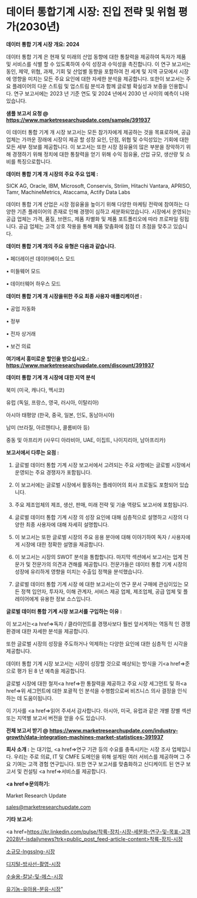 # 데이터 통합 ​​기계 시장: 진입 전략 및 위험 평가(2030년)

<strong>데이터 통합 ​​기계 시장 개요: 2024</strong>

데이터 통합 ​​기계 은 현재 및 미래의 산업 동향에 대한 통찰력을 제공하여 독자가 제품 및 서비스를 식별 할 수 있도록하여 수익 성장과 수익성을 촉진합니다. 이 연구 보고서는 동인, 제약, 위협, 과제, 기회 및 산업별 동향을 포함하여 전 세계 및 지역 규모에서 시장에 영향을 미치는 모든 주요 요인에 대한 자세한 분석을 제공합니다. 또한이 보고서는 주요 플레이어의 다운 스트림 및 업스트림 분석과 함께 글로벌 확실성과 보증을 인용합니다. 연구 보고서에는 2023 년 기준 연도 및 2024 년에서 2030 년 사이의 예측이 나와 있습니다.



<strong>샘플 보고서 요청 @ <a href=https://www.marketresearchupdate.com/sample/391937>https://www.marketresearchupdate.com/sample/391937</a></strong>

이 데이터 통합 ​​기계 개 시장 보고서는 모든 참가자에게 제공하는 것을 목표로하며, 공급 업체는 가까운 장래에 시장이 제공 할 성장 요인, 단점, 위협 및 수익성있는 기회에 대한 모든 세부 정보를 제공합니다. 이 보고서는 또한 시장 점유율의 많은 부분을 장악하기 위해 경쟁하기 위해 정치에 대한 통찰력을 얻기 위해 수익 점유율, 산업 규모, 생산량 및 소비를 특징으로합니다.



<strong>데이터 통합 ​​기계 개 시장의 주요 주요 업체 :</strong>

SICK AG, Oracle, IBM, Microsoft, Conservis, Striim, Hitachi Vantara, APRISO, Tamr, MachineMetrics, Ataccama, Actify Data Labs

데이터 통합 ​​기계 산업은 시장 점유율을 높이기 위해 다양한 마케팅 전략에 참여하는 다양한 기존 플레이어의 존재로 인해 경쟁이 심하고 세분화되었습니다. 시장에서 운영되는 공급 업체는 가격, 품질, 브랜드, 제품 차별화 및 제품 포트폴리오에 따라 프로파일 링됩니다. 공급 업체는 고객 상호 작용을 통해 제품 맞춤화에 점점 더 초점을 맞추고 있습니다.



<strong>데이터 통합 ​​기계 개의 주요 유형은 다음과 같습니다.</strong>

• 페더레이션 데이터베이스 모드

• 미들웨어 모드

• 데이터웨어 하우스 모드



<strong>데이터 통합 ​​기계 개 시장을위한 주요 최종 사용자 애플리케이션 :</strong>

• 공업 자동화

• 정부

• 전자 상거래

• 보건 의료



<strong>여기에서 흥미로운 할인을 받으십시오.: <a href=https://www.marketresearchupdate.com/discount/391937>https://www.marketresearchupdate.com/discount/391937</a></strong>



<strong>데이터 통합 ​​기계 개 시장에 대한 지역 분석</strong>

북미 (미국, 캐나다, 멕시코)

유럽 (독일, 프랑스, 영국, 러시아, 이탈리아)

아시아 태평양 (한국, 중국, 일본, 인도, 동남아시아)

남미 (브라질, 아르헨티나, 콜롬비아 등)

중동 및 아프리카 (사우디 아라비아, UAE, 이집트, 나이지리아, 남아프리카)



<strong>보고서에서 다루는 요점 :</strong>

1. 글로벌 데이터 통합 ​​기계 시장 보고서에서 고려되는 주요 사항에는 글로벌 시장에서 운영되는 주요 경쟁자가 포함됩니다.

2. 이 보고서에는 글로벌 시장에서 활동하는 플레이어의 회사 프로필도 포함되어 있습니다.

3. 주요 제조업체의 제조, 생산, 판매, 미래 전략 및 기술 역량도 보고서에 포함됩니다.

4. 글로벌 데이터 통합 ​​기계 시장 의 성장 요인에 대해 심층적으로 설명하고 시장의 다양한 최종 사용자에 대해 자세히 설명합니다.

5. 이 보고서는 또한 글로벌 시장의 주요 응용 분야에 대해 이야기하여 독자 / 사용자에게 시장에 대한 정확한 설명을 제공합니다.

6. 이 보고서는 시장의 SWOT 분석을 통합합니다. 마지막 섹션에서 보고서는 업계 전문가 및 전문가의 의견과 견해를 제공합니다. 전문가들은 데이터 통합 ​​기계 시장의 성장에 유리하게 영향을 미치는 수출입 정책을 분석했습니다.

7. 글로벌 데이터 통합 ​​기계 시장 에 대한 보고서는이 연구 문서 구매에 관심이있는 모든 정책 입안자, 투자자, 이해 관계자, 서비스 제공 업체, 제조업체, 공급 업체 및 플레이어에게 유용한 정보 소스입니다.



<strong>글로벌 데이터 통합 ​​기계 시장 보고서를 구입하는 이유 :</strong>

이 보고서는<a href=>독자 / 클</a>라이언트를 경쟁사보다 훨씬 앞서게하는 역동적 인 경쟁 환경에 대한 자세한 분석을 제공합니다.

또한 글로벌 시장의 성장을 주도하거나 억제하는 다양한 요인에 대한 심층적 인 시각을 제공합니다.

데이터 통합 ​​기계 시장 보고서는 시장이 성장할 것으로 예상되는 방식을 기<a href=>준으로</a> 평가 된 8 년 예측을 제공합니다.

글로벌 시장에 대한 철저<a href=>한 통찰력</a>을 제공하고 주요 시장 세그먼트 및 하<a href=>위 세그</a>먼트에 대한 포괄적 인 분석을 수행함으로써 비즈니스 의사 결정을 인식하는 데 도움이됩니다.

이 기사를 <a href=>읽어 주</a>셔서 감사합니다. 아시아, 미국, 유럽과 같은 개별 장별 섹션 또는 지역별 보고서 버전을 얻을 수도 있습니다.



<strong>전체 보고서 받기 @ <a href=https://www.marketresearchupdate.com/industry-growth/data-integration-machines-market-statistices-391937>https://www.marketresearchupdate.com/industry-growth/data-integration-machines-market-statistices-391937</a></strong>



<strong>회사 소개 :</strong>
는 대기업, <a href=>연구 기</a>관 등의 수요를 충족시키는 시장 조사 업체입니다. 우리는 주로 의료, IT 및 CMFE 도메인을 위해 설계된 여러 서비스를 제공하며 그 주요 기여는 고객 경험 연구입니다. 또한 연구 보고서를 맞춤화하고 신디케이트 된 연구 보고서 및 컨설팅 <a href=>서비</a>스를 제공합니다.



<strong><a href=>문의하기:</a></strong>

Market Research Update

sales@marketresearchupdate.com



<strong>기타 보고서:</strong>

<a href=https://kr.linkedin.com/pulse/착륙-장치-시장-세분화-연구-및-목표-고객2028년-isdailynews?trk=public_post_feed-article-content>착륙-장치-시장</a>

<a href=https://www.linkedin.com/pulse/소규모-lngsslng-시장-세분화-연구-및-목표-고객2029년-market-matrix-musings-analysis/>소규모-lngsslng-시장</a>

<a href=https://www.linkedin.com/pulse/디지털-방사선-촬영-시장-진입-전략-및-위험-평가2029년-analytics-avenue-adventures-24-ana-imgrf/>디지털-방사선-촬영-시장</a>

<a href=https://www.linkedin.com/pulse/수술용-칼날-및-메스-시장-경쟁-분석-성장-잠재력-2029-survey-spotlight-pro-24-analysis-ocpyf/>수술용-칼날-및-메스-시장</a>

<a href=https://www.linkedin.com/pulse/유기농-유아용-분유-시장-동향-및-성장-전망-trend-tracking-tips-360-analysis-45k4f/>유기농-유아용-분유-시장</a>"
